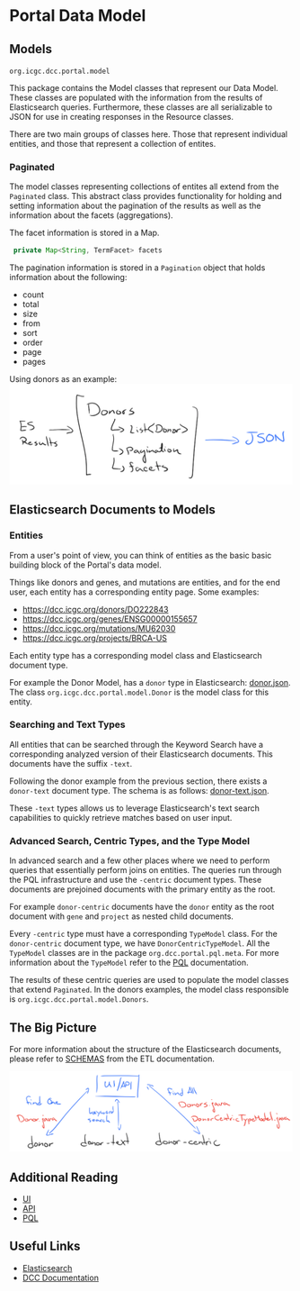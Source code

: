 # Portal Data Model

## Models
`org.icgc.dcc.portal.model`

This package contains the Model classes that represent our Data Model.
These classes are populated with the information from the results of Elasticsearch queries. Furthermore, 
these classes are all serializable to JSON for use in creating responses in the Resource classes. 

There are two main groups of classes here. Those that represent individual entities, and those that 
represent a collection of entites. 

### Paginated
The model classes representing collections of entites all extend from the `Paginated` class. This abstract
class provides functionality for holding and setting information about the pagination of the results as well
as the information about the facets (aggregations). 

The facet information is stored in a Map. 
```java
 private Map<String, TermFacet> facets
 ```

The pagination information is stored in a `Pagination` object that holds information about the following:
* count
* total
* size
* from
* sort
* order
* page
* pages

Using donors as an example:
![donor-model](dcc-portal-api/docs/donor-model.png)


## Elasticsearch Documents to Models

### Entities
From a user's point of view, you can think of entities as the basic basic building block
of the Portal's data model.

Things like donors and genes, and mutations are entities, and for the end user, each entity has a
corresponding entity page. Some examples:
* https://dcc.icgc.org/donors/DO222843
* https://dcc.icgc.org/genes/ENSG00000155657
* https://dcc.icgc.org/mutations/MU62030
* https://dcc.icgc.org/projects/BRCA-US

Each entity type has a corresponding model class and Elasticsearch document type. 

For example the Donor Model, has a `donor` type in Elasticsearch: [donor.json](https://github.com/icgc-dcc/dcc-etl/blob/develop/docs/schemas/donor.json).
The class `org.icgc.dcc.portal.model.Donor` is the model class for this entity. 

### Searching and Text Types
All entities that can be searched through the Keyword Search have a corresponding analyzed 
version of their Elasticsearch documents. This documents have the suffix `-text`.

Following the donor example from the previous section, there exists a `donor-text` document type. The schema
is as follows: [donor-text.json](https://github.com/icgc-dcc/dcc-etl/blob/develop/docs/schemas/donor-text.json).

These `-text` types allows us to leverage Elasticsearch's text search capabilities to quickly retrieve matches
based on user input.

### Advanced Search, Centric Types, and the Type Model

In advanced search and a few other places where we need to perform queries that essentially perform joins on entities. 
The queries run through the PQL infrastructure and use the `-centric` document types. These documents are prejoined
documents with the primary entity as the root. 

For example `donor-centric` documents have the `donor` entity as the root document with `gene` and `project` as nested
child documents. 

Every `-centric` type must have a corresponding `TypeModel` class. For the `donor-centric` document type, we have 
`DonorCentricTypeModel`. All the `TypeModel` classes are in the package `org.dcc.portal.pql.meta`. For more information
about the `TypeModel` refer to the [PQL](../dcc-portal-pql/PQL.md) documentation.

The results of these centric queries are used to populate the model classes that extend `Paginated`. 
In the donors examples, the model class responsible is `org.icgc.dcc.portal.model.Donors`. 

## The Big Picture
For more information about the structure of the Elasticsearch documents, 
please refer to [SCHEMAS](https://github.com/icgc-dcc/dcc-etl/blob/develop/SCHEMAS.md)
from the ETL documentation.

![Model Diagram](./dcc-portal-api/docs/models.png)

## Additional Reading
 
* [UI](../dcc-portal-ui/UI.md)
* [API](../dcc-portal-api/API.md)
* [PQL](../dcc-portal-pql/PQL.md)

## Useful Links

* [Elasticsearch](https://www.elastic.co/products/elasticsearch)
* [DCC Documentation](http://docs.dcc.icgc.org/)